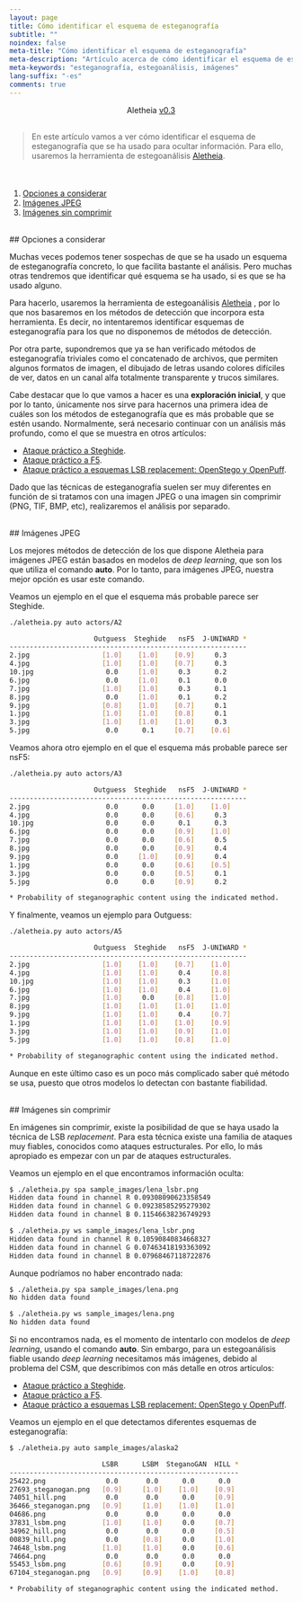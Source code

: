 ```yaml
---
layout: page
title: Cómo identificar el esquema de esteganografía
subtitle: "" 
noindex: false
meta-title: "Cómo identificar el esquema de esteganografía"
meta-description: "Artículo acerca de cómo identificar el esquema de esteganografía que se ha usado para ocultar información, usando la herramienta Aletheia"
meta-keywords: "esteganografía, estegoanálisis, imágenes"
lang-suffix: "-es"
comments: true
---
```


<center style='margin-bottom:30px'>Aletheia <a href='https://github.com/daniellerch/aletheia/tree/v0.3'>v0.3</a></center>

> En este artículo vamos a ver cómo identificar el esquema de esteganografía 
> que se ha usado para ocultar información. Para ello, usaremos la herramienta 
> de estegoanálisis [Aletheia](https://github.com/daniellerch/aletheia).


<style>
    [id]::before {
        content: '';
        display: block;
        height:      70px;
        margin-top: -70px;
        visibility: hidden;
    }
</style>

<div class='menu' style='margin-top:50px'></div>

1. [Opciones a considerar](#opciones-a-considerar)
2. [Imágenes JPEG](#imágenes-jpeg)
3. [Imágenes sin comprimir](#imágenes-sin-comprimir)


<br>
## Opciones a considerar

Muchas veces podemos tener sospechas de que se ha usado un esquema de 
esteganografía concreto, lo que facilita bastante el análisis. Pero muchas
otras tendremos que identificar qué esquema se ha usado, si es que se ha
usado alguno.

Para hacerlo, usaremos la herramienta de estegoanálisis
[Aletheia](https://github.com/daniellerch/aletheia) , por lo que nos basaremos
en los métodos de detección que incorpora esta herramienta. Es decir, no
intentaremos identificar esquemas de esteganografía para los que no disponemos
de métodos de detección.

Por otra parte, supondremos que ya se han verificado métodos de esteganografía
triviales como el concatenado de archivos, que permiten algunos formatos de 
imagen, el dibujado de letras usando colores difíciles de ver, datos en un
canal alfa totalmente transparente y trucos similares.

Cabe destacar que lo que vamos a hacer es una **exploración inicial**, y que
por lo tanto, únicamente nos sirve para hacernos una primera idea de cuáles 
son los métodos de esteganografía que es más probable que se estén usando.
Normalmente, será necesario continuar con un análisis más profundo, como el
que se muestra en otros artículos:

- [Ataque práctico a Steghide](/stego/aletheia/steghide-attack-es/).
- [Ataque práctico a F5](/stego/aletheia/f5-attack-es/).
- [Ataque práctico a esquemas LSB replacement: OpenStego y OpenPuff](/stego/aletheia/lsbr-attack-es/).


Dado que las técnicas de esteganografía suelen ser muy diferentes en función
de si tratamos con una imagen JPEG o una imagen sin comprimir (PNG,
TIF, BMP, etc), realizaremos el análisis por separado.

<br>
## Imágenes JPEG

Los mejores métodos de detección de los que dispone Aletheia para imágenes 
JPEG están basados en modelos de *deep learning*, que son los que utiliza 
el comando **auto**. Por lo tanto, para imágenes JPEG, nuestra mejor opción 
es usar este comando.

Veamos un ejemplo en el que el esquema más probable parece ser Steghide.

```bash
./aletheia.py auto actors/A2

                     Outguess  Steghide   nsF5  J-UNIWARD *
-----------------------------------------------------------
2.jpg                  [1.0]    [1.0]    [0.9]     0.3   
4.jpg                  [1.0]    [1.0]    [0.7]     0.3   
10.jpg                  0.0     [1.0]     0.3      0.2   
6.jpg                   0.0     [1.0]     0.1      0.0   
7.jpg                  [1.0]    [1.0]     0.3      0.1   
8.jpg                   0.0     [1.0]     0.1      0.2   
9.jpg                  [0.8]    [1.0]    [0.7]     0.1   
1.jpg                  [1.0]    [1.0]    [0.8]     0.1   
3.jpg                  [1.0]    [1.0]    [1.0]     0.3   
5.jpg                   0.0      0.1     [0.7]    [0.6]  

```

Veamos ahora otro ejemplo en el que el esquema más probable parece ser nsF5:

```bash
./aletheia.py auto actors/A3

                     Outguess  Steghide   nsF5  J-UNIWARD *
-----------------------------------------------------------
2.jpg                   0.0      0.0     [1.0]    [1.0]  
4.jpg                   0.0      0.0     [0.6]     0.3   
10.jpg                  0.0      0.0      0.1      0.3   
6.jpg                   0.0      0.0     [0.9]    [1.0]  
7.jpg                   0.0      0.0     [0.6]     0.5   
8.jpg                   0.0      0.0     [0.9]     0.4   
9.jpg                   0.0     [1.0]    [0.9]     0.4   
1.jpg                   0.0      0.0     [0.6]    [0.5]  
3.jpg                   0.0      0.0     [0.5]     0.1   
5.jpg                   0.0      0.0     [0.9]     0.2   

* Probability of steganographic content using the indicated method.
```

Y finalmente, veamos un ejemplo para Outguess:

```bash
./aletheia.py auto actors/A5

                     Outguess  Steghide   nsF5  J-UNIWARD *
-----------------------------------------------------------
2.jpg                  [1.0]    [1.0]    [0.7]    [1.0]  
4.jpg                  [1.0]    [1.0]     0.4     [0.8]  
10.jpg                 [1.0]    [1.0]     0.3     [1.0]  
6.jpg                  [1.0]    [1.0]     0.4     [1.0]  
7.jpg                  [1.0]     0.0     [0.8]    [1.0]  
8.jpg                  [1.0]    [1.0]    [1.0]    [1.0]  
9.jpg                  [1.0]    [1.0]     0.4     [0.7]  
1.jpg                  [1.0]    [1.0]    [1.0]    [0.9]  
3.jpg                  [1.0]    [1.0]    [0.9]    [1.0]  
5.jpg                  [1.0]    [1.0]    [0.8]    [1.0]  

* Probability of steganographic content using the indicated method.
```

Aunque en este último caso es un poco más complicado saber qué método se usa,
puesto que otros modelos lo detectan con bastante fiabilidad.


<br>
## Imágenes sin comprimir

En imágenes sin comprimir, existe la posibilidad de que se haya usado la técnica
de LSB *replacement*. Para esta técnica existe una familia de 
ataques muy fiables, conocidos como ataques estructurales. Por ello, lo
más apropiado es empezar con un par de ataques estructurales.

Veamos un ejemplo en el que encontramos información oculta:

```bash
$ ./aletheia.py spa sample_images/lena_lsbr.png
Hidden data found in channel R 0.09308090623358549
Hidden data found in channel G 0.09238585295279302
Hidden data found in channel B 0.11546638236749293

$ ./aletheia.py ws sample_images/lena_lsbr.png
Hidden data found in channel R 0.10590840834668327
Hidden data found in channel G 0.07463418193363092
Hidden data found in channel B 0.07968467118722876
```

Aunque podríamos no haber encontrado nada:

```bash
$ ./aletheia.py spa sample_images/lena.png
No hidden data found

$ ./aletheia.py ws sample_images/lena.png
No hidden data found
```

Si no encontramos nada, es el momento de intentarlo con modelos de 
*deep learning*, usando el comando **auto**. Sin embargo, para un estegoanálisis
fiable usando *deep learning* necesitamos más imágenes, debido al problema del 
CSM, que describimos con más detalle en otros artículos:

- [Ataque práctico a Steghide](/stego/aletheia/steghide-attack-es/).
- [Ataque práctico a F5](/stego/aletheia/f5-attack-es/).
- [Ataque práctico a esquemas LSB replacement: OpenStego y OpenPuff](/stego/aletheia/lsbr-attack-es/).

Veamos un ejemplo en el que detectamos diferentes esquemas de esteganografía:

```bash
$ ./aletheia.py auto sample_images/alaska2

                       LSBR      LSBM  SteganoGAN  HILL *
---------------------------------------------------------
25422.png               0.0       0.0      0.0      0.0   
27693_steganogan.png   [0.9]     [1.0]    [1.0]    [0.9]  
74051_hill.png          0.0       0.0      0.0     [0.9]  
36466_steganogan.png   [0.9]     [1.0]    [1.0]    [1.0]  
04686.png               0.0       0.0      0.0      0.0   
37831_lsbm.png         [1.0]     [1.0]     0.0     [0.7]  
34962_hill.png          0.0       0.0      0.0     [0.5]  
00839_hill.png          0.0      [0.8]     0.0     [1.0]  
74648_lsbm.png         [1.0]     [1.0]     0.0     [0.6]  
74664.png               0.0       0.0      0.0      0.0   
55453_lsbm.png         [0.6]     [0.9]     0.0     [0.9]  
67104_steganogan.png   [0.9]     [0.9]    [1.0]    [0.8]  

* Probability of steganographic content using the indicated method.

```












